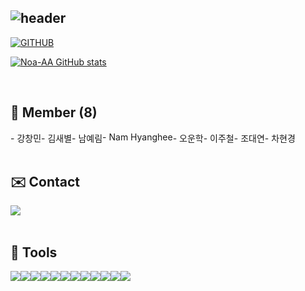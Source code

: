 
<div align="left">

![header](https://capsule-render.vercel.app/api?type=waving&color=timeGradient&text=Heal_th%20Project%20GitHub%20👋&animation=twinkling&fontSize=35&fontAlignY=40&fontAlign=70&height=250)
---
  
[![GITHUB](https://hits.seeyoufarm.com/api/count/incr/badge.svg?url=https%3A%2F%2Fgithub.com%2FNoa_AA&count_bg=%23F29494&title_bg=%232F2E2E&icon=github.svg&icon_color=%23FFFFFF&title=GITHUB&edge_flat=false)](https://github.com/Noa_AA)

[![Noa-AA GitHub stats](https://github-readme-stats.vercel.app/api?username=Noa_AA&include_all_commits=true&theme=nord&hide_border=true&count_private=true)](https://github.com/Noa-AA/github-readme-stats)
 
<br>
  
  ## 💁 Member (8)
<div style="display:flex; flex-direction:row;">
   <div style="font-style:border;">
     - 강창민
   </div><br>
  <div style="font-style:border;">
     - 김새별
   </div><br>
  <div style="font-style:border;">
     - 남예림
   </div><br>
  <div style="font-style:border;">
     - Nam Hyanghee
   </div><br>
  <div style="font-style:border;">
     - 오운학
   </div><br>
  <div style="font-style:border;">
     - 이주철
   </div><br>
  <div style="font-style:border;">
     - 조대연
   </div><br>
  <div style="font-style:border;">
     - 차현경
   </div>
  
</div>
<br>
    

## ✉️ Contact 
<div style="display:flex; flex-direction:row;">
  <a></a>
    <a href="skagidgml034@gmail.com">
        <img src="https://img.shields.io/badge/Gmail-EA4335?style=for-the-badge&logo=Gmail&logoColor=white"> 
    </a>
</div>
<br>
    
## 🔨 Tools 
<div style="display:flex; flex-direction:row;">
    <img src="https://img.shields.io/badge/Java-007396?style=for-the-badge&logo=Java&logoColor=white"> 
    <img src="https://img.shields.io/badge/Spring framework-6DB33F?style=for-the-badge&logo=spring framework&logoColor=white"> 
    <img src="https://img.shields.io/badge/jQuery-0769AD?style=for-the-badge&logo=jQuery&logoColor=white">
    <img src="https://img.shields.io/badge/MyBatis-007396?style=for-the-badge&logo=mybatis&logoColor=white">
    <img src="https://img.shields.io/badge/oracle-F80000?style=for-the-badge&logo=oracle&logoColor=white"> 
    <img src="https://img.shields.io/badge/mysql-4479A1?style=for-the-badge&logo=mysql&logoColor=white"> 
    <br>
    <img src="https://img.shields.io/badge/apache tomcat-F8DC75?style=for-the-badge&logo=apachetomcat&logoColor=black">
    <br>
    <img src="https://img.shields.io/badge/html5-E34F26?style=flat-square&logo=html5&logoColor=white"> 
    <img src="https://img.shields.io/badge/css3-1572B6?style=flat-square&logo=css3&logoColor=white"> 
    <img src="https://img.shields.io/badge/javascript-F7DF1E?style=flat-square&logo=javascript&logoColor=black"> 
    <img src="https://img.shields.io/badge/bootstrap-7952B3?style=flat-square&logo=bootstrap&logoColor=white">
    <img src="https://img.shields.io/badge/figma-F24E1E?style=flat-square&logo=figma&logoColor=white">
    <br>
</div><br>
</div>
